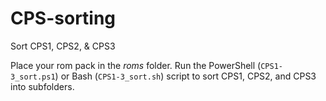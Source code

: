 # CPS-sorting
 Sort CPS1, CPS2, & CPS3

Place your rom pack in the *roms* folder.
Run the PowerShell (`CPS1-3_sort.ps1`) or Bash (`CPS1-3_sort.sh`) script to sort CPS1, CPS2, and CPS3 into subfolders.

